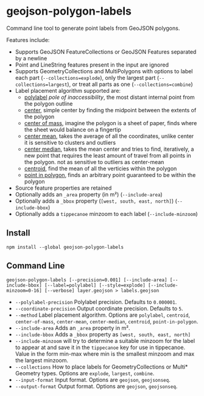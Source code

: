 # geojson-polygon-labels

Command line tool to generate point labels from GeoJSON polygons.

Features include:

 * Supports GeoJSON FeatureCollections or GeoJSON Features separated by a newline
 * Point and LineString features present in the input are ignored
 * Supports GeometryCollections and MultiPolygons with options to label each part (`--collections=explode`), only the largest part (`--collections=largest`), or treat all parts as one (`--collections=combine`)
 * Label placement algorithm supported are:
   * [polylabel](https://github.com/mapbox/polylabel) *pole of inaccessibility*, the most distant internal point from the polygon outline
   * [center](https://turfjs.org/docs/api/center), simple center by finding the midpoint between the extents of the polygon
   * [center of mass](https://turfjs.org/docs/api/centerOfMass), imagine the polygon is a sheet of paper, finds where the sheet would balance on a fingertip
   * [center mean](https://turfjs.org/docs/api/centerMean), takes the average of all the coordinates, unlike center it is sensitive to clusters and outliers
   * [center median](https://turfjs.org/docs/api/centerMedian), takes the mean center and tries to find, iteratively, a new point that requires the least amount of travel from all points in the polygon. not as sensitive to outliers as center-mean
   * [centroid](https://turfjs.org/docs/api/centroid), find the mean of all the verticies within the polygon
   * [point in polygon](https://turfjs.org/docs/api/pointOnFeature), finds an arbitrary point guaranteed to be within the polygon
 * Source feature properties are retained
 * Optionally adds an `_area` property (in m²) (`--include-area`)
 * Optionally adds a `_bbox` property (`[west, south, east, north]`) (`--include-bbox`)
 * Optionally adds a `tippecanoe` minzoom to each label (`--include-minzoom`)

## Install

    npm install --global geojson-polygon-labels

## Command Line

    geojson-polygon-labels [--precision=0.001] [--include-area] [--include-bbox] [--label=polylabel] [--style=explode] [--include-minzoom=0-16] [--verbose] layer.geojson > labels.geojson

 - `--polylabel-precision` Polylabel precision. Defaults to `0.000001`.
 - `--coordinate-precision` Output coordinate precision. Defaults to `5`.
 - `--method` Label placement algorithm. Options are `polylabel`, `centroid`, `center-of-mass`, `center-mean`, `center-median`, `centroid`, `point-in-polygon`.
 - `--include-area` Adds an `_area` property in m².
 - `--include-bbox` Adds a `_bbox` property as `[west, south, east, north]`
 - `--include-minzoom` will try to determine a suitable minzoom for the label to appear at and save it in the `tippecanoe` key for use in tippecanoe. Value in the form min-max where min is the smallest minzoom and max the largest minzoom.
 - `--collections` How to place labels for GeometryCollections or Multi\* Geometry types. Options are `explode`, `largest`, `combine`.
 - `--input-format` Input format. Options are `geojson`, `geojsonseq`.
 - `--output-format` Output format. Options are `geojson`, `geojsonseq`.
